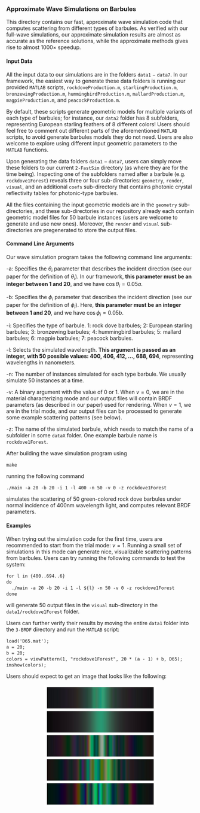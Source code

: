 ### Approximate Wave Simulations on Barbules
This directory contains our fast, approximate wave simulation code that computes scattering from different types of barbules. As verified with our full-wave simulations, our approximate simulation results are almost as accurate as the reference solutions, while the approximate methods gives rise to almost $1000 \times$ speedup.

#### Input Data
All the input data to our simulations are in the folders $\texttt{data1}-\texttt{data7}$. In our framework, the easiest way to generate these data folders is running our provided $\texttt{MATLAB}$ scripts, $\texttt{rockdoveProduction.m}$, $\texttt{starlingProduction.m}$, $\texttt{bronzewingProduction.m}$, $\texttt{hummingbirdProduction.m}$, $\texttt{mallardProduction.m}$, $\texttt{magpieProduction.m}$, and $\texttt{peacockProduction.m}$. 

By default, these scripts generate geometric models for multiple variants of each type of barbules; for instance, our $\texttt{data2}$ folder has 8 subfolders, representing European starling feathers of 8 different colors! Users should feel free to comment out different parts of the aforementioned $\texttt{MATLAB}$ scripts, to avoid generate barbules models they do not need. Users are also welcome to explore using different input geometric parameters to the $\texttt{MATLAB}$ functions.

Upon generating the data folders $\texttt{data1}-\texttt{data7}$, users can simply move these folders to our current $\texttt{2-FastSim}$ directory (as where they are for the time being). Inspecting one of the subfolders named after a barbule (e.g. $\texttt{rockdove1Forest}$) reveals three or four sub-directories: $\texttt{geometry}$, $\texttt{render}$, $\texttt{visual}$, and an additional $\texttt{coefs}$ sub-directory that contains photonic crystal reflectivity tables for photonic-type barbules. 

All the files containing the input geometric models are in the $\texttt{geometry}$ sub-directories, and these sub-directories in our repository already each contain geometric model files for 50 barbule instances (users are welcome to generate and use new ones). Moreover, the $\texttt{render}$ and $\texttt{visual}$ sub-directories are pregenerated to store the output files.

#### Command Line Arguments
Our wave simulation program takes the following command line arguments:

-a: Specifies the $\theta_i$ parameter that describes the incident direction (see our paper for the definition of $\theta_i$). In our framework, **this parameter must be an integer between 1 and 20**, and we have $\cos \theta_i = 0.05a$.

-b: Specifies the $\phi_i$ parameter that describes the incident direction (see our paper for the definition of $\phi_i$). Here, **this parameter must be an integer between 1 and 20**, and we have $\cos \phi_i = 0.05b$.

-i: Specifies the type of barbule. 1: rock dove barbules; 2: European starling barbules; 3: bronzewing barbules; 4: hummingbird barbules; 5: mallard barbules; 6: magpie barbules; 7: peacock barbules.

-l: Selects the simulated wavelength. **This argument is passed as an integer, with 50 possible values: 400, 406, 412, ..., 688, 694**, representing wavelengths in nanometers. 

-n: The number of instances simulated for each type barbule. We usually simulate 50 instances at a time.

-v: A binary argument with the value of 0 or 1. When $v=0$, we are in the material characterizing mode and our output files will contain BRDF parameters (as described in our paper) used for rendering. When $v=1$, we are in the trial mode, and our output files can be processed to generate some example scattering patterns (see below).

-z: The name of the simulated barbule, which needs to match the name of a subfolder in some $\texttt{dataX}$ folder. One example barbule name is $\texttt{rockdove1Forest}$.

After building the wave simulation program using
```
make
```
running the following command
```
./main -a 20 -b 20 -i 1 -l 400 -n 50 -v 0 -z rockdove1Forest
```
simulates the scattering of 50 green-colored rock dove barbules under normal incidence of 400nm wavelength light, and computes relevant BRDF parameters.

#### Examples
When trying out the simulation code for the first time, users are recommended to start from the trial mode: $v=1$. Running a small set of simulations in this mode can generate nice, visualizable scattering patterns from barbules. Users can try running the following commands to test the system:
```
for l in {400..694..6}
do
  ./main -a 20 -b 20 -i 1 -l ${l} -n 50 -v 0 -z rockdove1Forest
done
```
will generate 50 output files in the $\texttt{visual}$ sub-directory in the $\texttt{data1/rockdove1Forest}$ folder.

Users can further verify their results by moving the entire $\texttt{data1}$ folder into the $\texttt{3-BRDF}$ directory and run the $\texttt{MATLAB}$ script:
```
load('D65.mat');
a = 20;
b = 20;
colors = viewPattern(1, "rockdove1Forest", 20 * (a - 1) + b, D65);
imshow(colors);
```
Users should expect to get an image that looks like the following:
<p align="center">
  <img src="https://github.com/blaire9989/FeatherLab/blob/main/3-BRDF/example.jpg" alt="gray" style="width:300px;"/>
</p>
